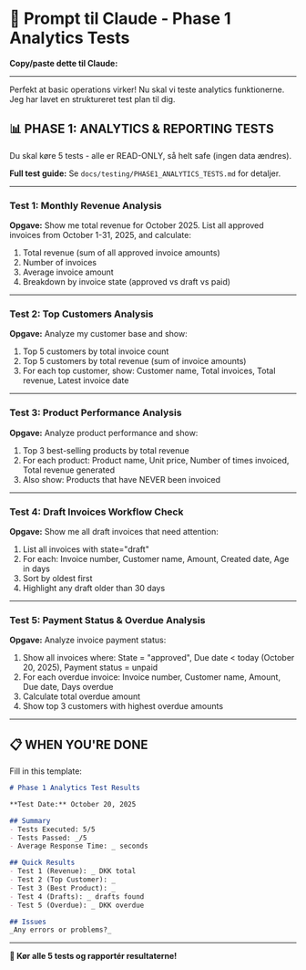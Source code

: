 # 🎯 Prompt til Claude - Phase 1 Analytics Tests

**Copy/paste dette til Claude:**

---

Perfekt at basic operations virker! Nu skal vi teste analytics funktionerne. Jeg har lavet en struktureret test plan til dig.

## 📊 PHASE 1: ANALYTICS & REPORTING TESTS

Du skal køre 5 tests - alle er READ-ONLY, så helt safe (ingen data ændres).

**Full test guide:** Se `docs/testing/PHASE1_ANALYTICS_TESTS.md` for detaljer.

---

### Test 1: Monthly Revenue Analysis

**Opgave:**
Show me total revenue for October 2025. List all approved invoices from October 1-31, 2025, and calculate:
1. Total revenue (sum of all approved invoice amounts)
2. Number of invoices
3. Average invoice amount
4. Breakdown by invoice state (approved vs draft vs paid)

---

### Test 2: Top Customers Analysis

**Opgave:**
Analyze my customer base and show:
1. Top 5 customers by total invoice count
2. Top 5 customers by total revenue (sum of invoice amounts)
3. For each top customer, show: Customer name, Total invoices, Total revenue, Latest invoice date

---

### Test 3: Product Performance Analysis

**Opgave:**
Analyze product performance and show:
1. Top 3 best-selling products by total revenue
2. For each product: Product name, Unit price, Number of times invoiced, Total revenue generated
3. Also show: Products that have NEVER been invoiced

---

### Test 4: Draft Invoices Workflow Check

**Opgave:**
Show me all draft invoices that need attention:
1. List all invoices with state="draft"
2. For each: Invoice number, Customer name, Amount, Created date, Age in days
3. Sort by oldest first
4. Highlight any draft older than 30 days

---

### Test 5: Payment Status & Overdue Analysis

**Opgave:**
Analyze invoice payment status:
1. Show all invoices where: State = "approved", Due date < today (October 20, 2025), Payment status = unpaid
2. For each overdue invoice: Invoice number, Customer name, Amount, Due date, Days overdue
3. Calculate total overdue amount
4. Show top 3 customers with highest overdue amounts

---

## 📋 WHEN YOU'RE DONE

Fill in this template:

```markdown
# Phase 1 Analytics Test Results

**Test Date:** October 20, 2025

## Summary
- Tests Executed: 5/5
- Tests Passed: _/5
- Average Response Time: _ seconds

## Quick Results
- Test 1 (Revenue): _ DKK total
- Test 2 (Top Customer): _
- Test 3 (Best Product): _
- Test 4 (Drafts): _ drafts found
- Test 5 (Overdue): _ DKK overdue

## Issues
_Any errors or problems?_
```

---

**🚀 Kør alle 5 tests og rapportér resultaterne!**
